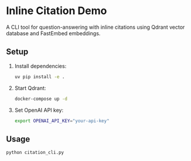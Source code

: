 # Inline Citation Demo

A CLI tool for question-answering with inline citations using Qdrant vector database and FastEmbed embeddings.

## Setup

1. Install dependencies:
   ```bash
   uv pip install -e .
   ```

2. Start Qdrant:
   ```bash
   docker-compose up -d
   ```

3. Set OpenAI API key:
   ```bash
   export OPENAI_API_KEY="your-api-key"
   ```

## Usage

```bash
python citation_cli.py
```